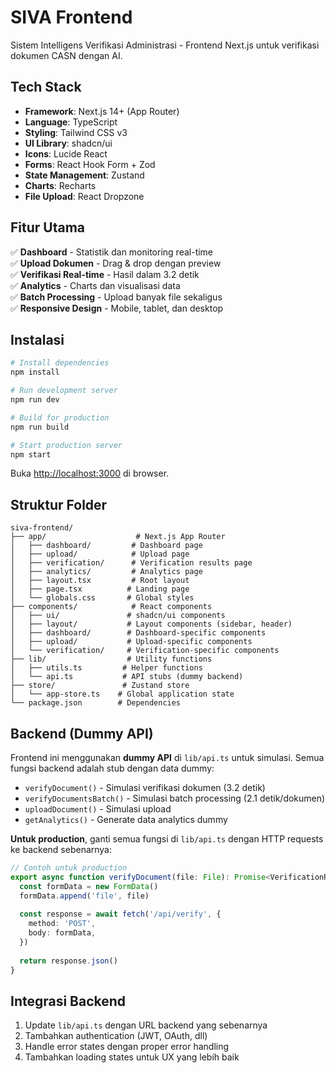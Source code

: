 # SIVA Frontend

Sistem Intelligens Verifikasi Administrasi - Frontend Next.js untuk verifikasi dokumen CASN dengan AI.

## Tech Stack

- **Framework**: Next.js 14+ (App Router)
- **Language**: TypeScript
- **Styling**: Tailwind CSS v3
- **UI Library**: shadcn/ui
- **Icons**: Lucide React
- **Forms**: React Hook Form + Zod
- **State Management**: Zustand
- **Charts**: Recharts
- **File Upload**: React Dropzone

## Fitur Utama

✅ **Dashboard** - Statistik dan monitoring real-time  
✅ **Upload Dokumen** - Drag & drop dengan preview  
✅ **Verifikasi Real-time** - Hasil dalam 3.2 detik  
✅ **Analytics** - Charts dan visualisasi data  
✅ **Batch Processing** - Upload banyak file sekaligus  
✅ **Responsive Design** - Mobile, tablet, dan desktop  

## Instalasi

```bash
# Install dependencies
npm install

# Run development server
npm run dev

# Build for production
npm run build

# Start production server
npm start
```

Buka [http://localhost:3000](http://localhost:3000) di browser.

## Struktur Folder

```
siva-frontend/
├── app/                    # Next.js App Router
│   ├── dashboard/         # Dashboard page
│   ├── upload/            # Upload page
│   ├── verification/      # Verification results page
│   ├── analytics/         # Analytics page
│   ├── layout.tsx         # Root layout
│   ├── page.tsx          # Landing page
│   └── globals.css       # Global styles
├── components/            # React components
│   ├── ui/               # shadcn/ui components
│   ├── layout/           # Layout components (sidebar, header)
│   ├── dashboard/        # Dashboard-specific components
│   ├── upload/           # Upload-specific components
│   └── verification/     # Verification-specific components
├── lib/                  # Utility functions
│   ├── utils.ts         # Helper functions
│   └── api.ts           # API stubs (dummy backend)
├── store/               # Zustand store
│   └── app-store.ts    # Global application state
└── package.json        # Dependencies
```

## Backend (Dummy API)

Frontend ini menggunakan **dummy API** di `lib/api.ts` untuk simulasi. Semua fungsi backend adalah stub dengan data dummy:

- `verifyDocument()` - Simulasi verifikasi dokumen (3.2 detik)
- `verifyDocumentsBatch()` - Simulasi batch processing (2.1 detik/dokumen)
- `uploadDocument()` - Simulasi upload
- `getAnalytics()` - Generate data analytics dummy

**Untuk production**, ganti semua fungsi di `lib/api.ts` dengan HTTP requests ke backend sebenarnya:

```typescript
// Contoh untuk production
export async function verifyDocument(file: File): Promise<VerificationResult> {
  const formData = new FormData()
  formData.append('file', file)
  
  const response = await fetch('/api/verify', {
    method: 'POST',
    body: formData,
  })
  
  return response.json()
}
```

## Integrasi Backend

1. Update `lib/api.ts` dengan URL backend yang sebenarnya
2. Tambahkan authentication (JWT, OAuth, dll)
3. Handle error states dengan proper error handling
4. Tambahkan loading states untuk UX yang lebih baik
